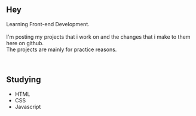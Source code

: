 ## Hey

Learning Front-end Development. 
<br> <br>
I'm posting my projects that i work on and the changes that i make to them here on github. <br> The projects are mainly for practice reasons.

<br>

## Studying
- HTML
- CSS
- Javascript
